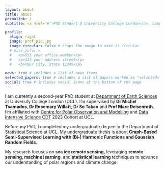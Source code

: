 ```yaml
---
layout: about
title: about
permalink: /
subtitle: <a href='#'>PhD Student @ University College London</a>. London, UK. 

profile:
  align: right
  image: prof_pic.jpg
  image_circular: false # crops the image to make it circular
  # more_info: >
  #   <p>555 your office number</p>
  #   <p>123 your address street</p>
  #   <p>Your City, State 12345</p>

news: true # includes a list of news items
selected_papers: true # includes a list of papers marked as "selected={true}"
social: true # includes social icons at the bottom of the page
---
```


I am currently a second-year PhD student at [Department of Earth Sciences](https://www.ucl.ac.uk/earth-sciences/) at University College London (UCL). I’m supervised by **Dr Michel Tsamados**, **Dr Rosemary Willatt**, **Dr So Takao** and **Prof Marc Deisenroth**. I’m affiliated with [Centre for Polar Observation and Modelling](https://cpom.org.uk) and [Data Intensive Science CDT](https://www.ucl.ac.uk/data-intensive-science-industry) 2023 Cohort at UCL. 

Before my PhD, I completed my undergraduate degree in the Department of Statistical Science at UCL. My undergraduate thesis is about **Graph-Based Semi-Supervised Learning with (Bi-) Harmonic Functions and Gaussian Random Fields**. 

My research focuses on **sea ice remote sensing**, leveraging **remote sensing**, **machine learning**, and **statistical learning** techniques to advance our understanding of polar regions and climate change.
